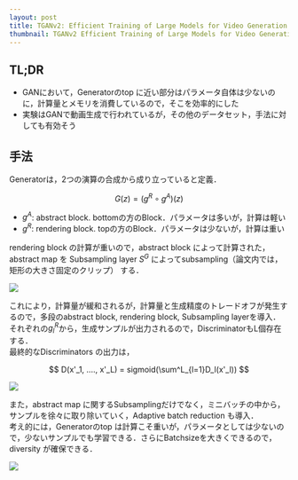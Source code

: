 ```yaml
---
layout: post
title: TGANv2: Efficient Training of Large Models for Video Generation with Multiple Subsampling Layers
thumbnail: TGANv2 Efficient Training of Large Models for Video Generation with Multiple Subsampling Layers/fig3.png
---
```


## TL;DR
* GANにおいて，Generatorのtop に近い部分はパラメータ自体は少ないのに，計算量とメモリを消費しているので，そこを効率的にした
* 実験はGANで動画生成で行われているが，その他のデータセット，手法に対しても有効そう

## 手法
Generatorは，2つの演算の合成から成り立っていると定義．

$$G(z)=(g^R \circ g^A)(z)$$  

* $g^A$: abstract block. bottomの方のBlock．パラメータは多いが，計算は軽い
* $g^R$: rendering block. topの方のBlock．パラメータは少ないが，計算は重い

rendering block の計算が重いので，abstract block によって計算された，abstract map を Subsampling layer $S^G$ によってsubsampling（論文内では，矩形の大きさ固定のクリップ） する．

<img src="{{ site.baseurl }}/images/post/2018-11-27-TGANv2 Efficient Training of Large Models for Video Generation with Multiple Subsampling Layers/fig1.png" />

これにより，計算量が緩和されるが，計算量と生成精度のトレードオフが発生するので，多段のabstract block, rendering block, Subsampling layerを導入．  
それぞれの$g^R_l$から，生成サンプルが出力されるので，DiscriminatorもL個存在する．  
最終的なDiscriminators の出力は，  

$$ D(x'_1, ...., x'_L) = sigmoid(\sum^L_{l=1}D_l(x'_l)) $$

<img src="{{ site.baseurl }}/images/post/2018-11-27-TGANv2 Efficient Training of Large Models for Video Generation with Multiple Subsampling Layers/fig2.png" />

また，abstract map に関するSubsamplingだけでなく，ミニバッチの中から，サンプルを徐々に取り除いていく，Adaptive batch reduction も導入．  
考え的には，Generatorのtop は計算こそ重いが，パラメータとしては少ないので，少ないサンプルでも学習できる．さらにBatchsizeを大きくできるので，diversity が確保できる．

<img src="{{ site.baseurl }}/images/post/2018-11-27-TGANv2 Efficient Training of Large Models for Video Generation with Multiple Subsampling Layers/fig3.png" />
